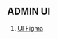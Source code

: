 ## ADMIN UI

1. [UI Figma](https://www.figma.com/design/r91AQDDvXNzIYPo77HiQav/Mern-Space-Admin--Public-?node-id=39-2)